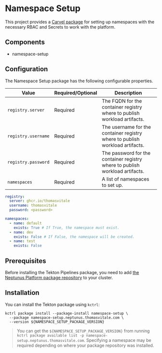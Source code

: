 # Namespace Setup

This project provides a [Carvel package](https://carvel.dev/kapp-controller/docs/latest/packaging) for setting up namespaces with the necessary RBAC and Secrets to work with the platform.

## Components

* namespace-setup

## Configuration

The Namespace Setup package has the following configurable properties.

| Value | Required/Optional | Description |
|-------|-------------------|-------------|
| `registry.server` | Required | The FQDN for the container registry where to publish workload artifacts. |
| `registry.username` | Required | The username for the container registry where to publish workload artifacts. |
| `registry.password` | Required | The password for the container registry where to publish workload artifacts. |
| `namespaces` | Required | A list of namespaces to set up. |

```yaml
registry: 
  server: ghcr.io/thomasvitale
  username: thomasvitale
  password: <password>

namespaces:
  - name: default
    exists: True # If True, the namespace must exist.
  - name: dev
    exists: False # If False, the namespace will be created.
  - name: test
    exists: False
```

## Prerequisites

Before installing the Tekton Pipelines package, you need to add [the Neptunus Platform package repository](https://github.com/neptunus-platform/package-repository) to your cluster.

## Installation

You can install the Tekton package using `kctrl`:

   ```shell
   kctrl package install --package-install namespace-setup \
     --package namespace-setup.neptunus.thomasvitale.com \
     --version ${NAMESPACE_SETUP_PACKAGE_VERSION}
   ```

   > You can get the `${NAMESPACE_SETUP_PACKAGE_VERSION}` from running `kctrl
   > package available list -p namespace-setup.neptunus.thomasvitale.com`.
   > Specifying a namespace may be required depending on where your package
   > repository was installed.
